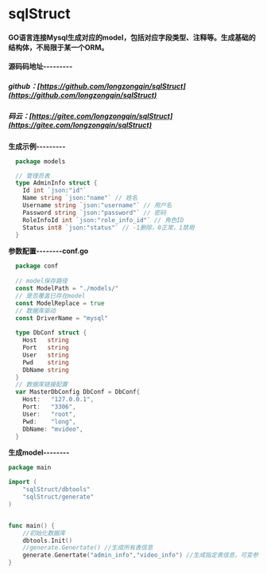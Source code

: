 # sqlStruct
#### GO语言连接Mysql生成对应的model，包括对应字段类型、注释等。生成基础的结构体，不局限于某一个ORM。
 
  **源码码地址---------**
  ##### github：[https://github.com/longzongqin/sqlStruct](https://github.com/longzongqin/sqlStruct)
  ##### 码云：[https://gitee.com/longzongqin/sqlStruct](https://gitee.com/longzongqin/sqlStruct)
 
 

 **生成示例---------**

```go 
  package models

  // 管理员表
  type AdminInfo struct {
  	Id int `json:"id"` 
  	Name string `json:"name"` // 姓名
  	Username string `json:"username"` // 用户名 
  	Password string `json:"password"` // 密码
  	RoleInfoId int `json:"role_info_id"` // 角色ID
  	Status int8 `json:"status"` // -1删除，0正常，1禁用
  }
```

**参数配置--------conf.go**

```go 
  package conf
  
  // model保存路径
  const ModelPath = "./models/"
  // 是否覆盖已存在model
  const ModelReplace = true
  // 数据库驱动
  const DriverName = "mysql"
  
  type DbConf struct {
  	Host   string
  	Port   string
  	User   string
  	Pwd    string
  	DbName string
  }
  // 数据库链接配置
  var MasterDbConfig DbConf = DbConf{
  	Host:   "127.0.0.1",
  	Port:   "3306",
  	User:   "root",
  	Pwd:    "long",
  	DbName: "mvideo",
  }
```

**生成model--------**
```go
package main

import (
	"sqlStruct/dbtools"
	"sqlStruct/generate"
)


func main() {
	//初始化数据库
	dbtools.Init()
	//generate.Genertate() //生成所有表信息
	generate.Genertate("admin_info","video_info") //生成指定表信息，可变参数可传入多个表名
}


```